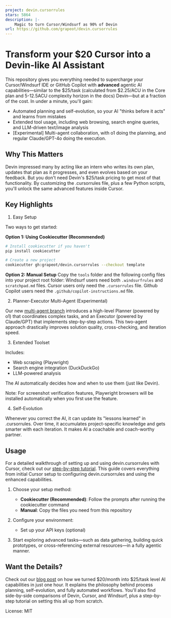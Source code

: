 ```yaml
---
project: devin.cursorrules
stars: 5864
description: |-
    Magic to turn Cursor/Windsurf as 90% of Devin
url: https://github.com/grapeot/devin.cursorrules
---
```


# Transform your $20 Cursor into a Devin-like AI Assistant

This repository gives you everything needed to supercharge your Cursor/Windsurf IDE or GitHub Copilot with **advanced** agentic AI capabilities—similar to the $25/task (calculated from $2.25/ACU in the Core plan and 5-12.5ACU complexity horizon in the docs) Devin—but at a fraction of the cost. In under a minute, you'll gain:

* Automated planning and self-evolution, so your AI "thinks before it acts" and learns from mistakes
* Extended tool usage, including web browsing, search engine queries, and LLM-driven text/image analysis
* [Experimental] Multi-agent collaboration, with o1 doing the planning, and regular Claude/GPT-4o doing the execution.

## Why This Matters

Devin impressed many by acting like an intern who writes its own plan, updates that plan as it progresses, and even evolves based on your feedback. But you don't need Devin's $25/task pricing to get most of that functionality. By customizing the .cursorrules file, plus a few Python scripts, you'll unlock the same advanced features inside Cursor.

## Key Highlights

1.	Easy Setup
   
   Two ways to get started:

   **Option 1: Using Cookiecutter (Recommended)**
   ```bash
   # Install cookiecutter if you haven't
   pip install cookiecutter

   # Create a new project
   cookiecutter gh:grapeot/devin.cursorrules --checkout template
   ```

   **Option 2: Manual Setup**
   Copy the `tools` folder and the following config files into your project root folder: Windsurf users need both `.windsurfrules` and `scratchpad.md` files. Cursor users only need the `.cursorrules` file. Github Copilot users need the `.github/copilot-instructions.md` file.

2.	Planner-Executor Multi-Agent (Experimental)

   Our new [multi-agent branch](https://github.com/grapeot/devin.cursorrules/tree/multi-agent) introduces a high-level Planner (powered by o1) that coordinates complex tasks, and an Executor (powered by Claude/GPT) that implements step-by-step actions. This two-agent approach drastically improves solution quality, cross-checking, and iteration speed.

3.	Extended Toolset

   Includes:
   
   * Web scraping (Playwright)
   * Search engine integration (DuckDuckGo)
   * LLM-powered analysis

   The AI automatically decides how and when to use them (just like Devin).

   Note: For screenshot verification features, Playwright browsers will be installed automatically when you first use the feature.

4.	Self-Evolution

   Whenever you correct the AI, it can update its "lessons learned" in .cursorrules. Over time, it accumulates project-specific knowledge and gets smarter with each iteration. It makes AI a coachable and coach-worthy partner.
	
## Usage

For a detailed walkthrough of setting up and using devin.cursorrules with Cursor, check out our [step-by-step tutorial](step_by_step_tutorial.md). This guide covers everything from initial Cursor setup to configuring devin.cursorrules and using the enhanced capabilities.

1. Choose your setup method:
   - **Cookiecutter (Recommended)**: Follow the prompts after running the cookiecutter command
   - **Manual**: Copy the files you need from this repository

2. Configure your environment:
   - Set up your API keys (optional)

3. Start exploring advanced tasks—such as data gathering, building quick prototypes, or cross-referencing external resources—in a fully agentic manner.

## Want the Details?

Check out our [blog post](https://yage.ai/cursor-to-devin-en.html) on how we turned $20/month into $25/task level AI capabilities in just one hour. It explains the philosophy behind process planning, self-evolution, and fully automated workflows. You'll also find side-by-side comparisons of Devin, Cursor, and Windsurf, plus a step-by-step tutorial on setting this all up from scratch.

License: MIT

